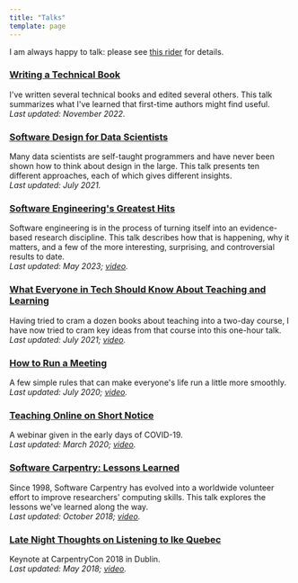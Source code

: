 ```yaml
---
title: "Talks"
template: page
---
```


<p>
  I am always happy to talk:
  please see <a href="@root/talks/speaking/">this rider</a> for details.
</p>

<div class="row">
  <div class="col-6">
    <div class="card">
      <h3 id="writing-book"><a href="@root/talks/writing-book/">Writing a Technical Book</a></h3>
      <p>
        I've written several technical books and edited several others.
        This talk summarizes what I've learned that first-time authors might find useful.
	<br>
        <em>Last updated: November 2022.</em>
      </p>
    </div>
  </div>
  <div class="col-6">
    <div class="card">
      <h3 id="sd4ds"><a href="@root/talks/sd4ds/">Software Design for Data Scientists</a></h3>
      <p>
	Many data scientists are self-taught programmers
	and have never been shown how to think about design in the large.
	This talk presents ten different approaches,
	each of which gives different insights.
	<br>
	<em>Last updated: July 2021.</em>
      </p>
    </div>
  </div>
</div>

<div class="row">
  <div class="col-6">
    <div class="card">
      <h3 id="software-engineering-greatest-hits"><a href="@root/talks/greatest-hits/">Software Engineering's Greatest Hits</a></h3>
      <p>
	Software engineering is in the process of turning itself into an
	evidence-based research discipline. This talk describes how that is
	happening, why it matters, and a few of the more interesting,
	surprising, and controversial results to date.
	<br>
	<em>Last updated: May 2023; <a href="https://www.youtube.com/watch?v=HrVtA-ue-x0">video</a>.</em>
      </p>
    </div>
  </div>
  <div class="col-6">
    <div class="card">
      <h3 id="what-everyone-in-tech-should-know-about-teaching-and-learning"><a href="https://docs.google.com/presentation/d/1INHfSJzkNpdKonzqYzNlIq6D-H5dyKqs57qoVCAYxB0/">What Everyone in Tech Should Know About Teaching and Learning</a></h3>
      <p>
	Having tried to cram a dozen books about teaching into a two-day course,
	I have now tried to cram key ideas from that course into this one-hour talk.
	<br>
	<em>Last updated: July 2021; <a href="https://www.youtube.com/watch?v=ewXvFQByRqY">video</a>.</em>
      </p>
    </div>
  </div>
</div>

<div class="row">
  <div class="col-6">
    <div class="card">
      <h3 id="run-meeting"><a href="https://docs.google.com/presentation/d/1HSdgVQjq0d3UYh-aA4uWHXxYYpySn_xXwfn_M4Ms8Ts/">How to Run a Meeting</a></h3>
      <p>
	A few simple rules that can make everyone's life run a little more smoothly.
	<br>
	<em>Last updated: July 2020; <a href="https://www.youtube.com/watch?v=5f3-q9SzkeE">video</a>.</em>
      </p>
    </div>
  </div>
  <div class="col-6">
    <div class="card">
      <h3 id="teaching-short-notice"><a href="https://docs.google.com/presentation/d/1rE5e2kSFNICNkBJ4iIIgd9eqACi62gxahknKLtw9Hzs/">Teaching Online on Short Notice</a></h3>
      <p>
	A webinar given in the early days of COVID-19.
	<br>
	<em>Last updated: March 2020; <a href="https://www.youtube.com/watch?v=-2enQV3Dfng">video</a>.</em>
      </p>
    </div>
  </div>
</div>

<div class="row">
  <div class="col-6">
    <div class="card">
      <h3 id="carpentry-lessons"><a href="@root/talks/lessons-learned/">Software Carpentry: Lessons Learned</a></h3>
      <p>
	Since 1998, Software Carpentry has evolved into a worldwide
	volunteer effort to improve researchers' computing skills. This talk
	explores the lessons we've learned along the way.
	<br>
	<em>Last updated: October 2018; <a href="https://www.youtube.com/watch?v=1e26rp6qPbA">video</a>.</em>
      </p>
    </div>
  </div>
  <div class="col-6">
    <div class="card">
      <h3 id="late-night-thoughts"><a href="@root/talks/late-night/">Late Night Thoughts on Listening to Ike Quebec</a></h3>
      <p>
	Keynote at CarpentryCon 2018 in Dublin.
	<br>
	<em>Last updated: May 2018; <a href="https://www.youtube.com/watch?v=7xR50ty5DZ0">video</a>.</em>
      </p>
    </div>
  </div>
</div>
